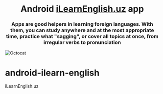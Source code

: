 <h1 align="center">Android <a href="https://iLearnEnglish.uz /" target="_blank">iLearnEnglish.uz</a>  app</h1>
<h3 align="center">Apps are good helpers in learning foreign languages. With them, you can study anywhere and at the most appropriate time, practice what "sagging", or cover all topics at once, from irregular verbs to pronunciation</h3>

![Octocat](https://github.com/itech-programmer/android-ilearn-english/blob/master/screenshots/phone%20banner.png "banner")

# android-ilearn-english
iLearnEnglish.uz
